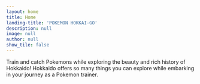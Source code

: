 ```yaml
---
layout: home
title: Home
landing-title: 'POKEMON HOKKAI-GO'
description: null
image: null
author: null
show_tile: false
---
```


Train and catch Pokemons while exploring the beauty and rich history of Hokkaido! Hokkaido offers so many things you can explore while embarking in your journey as a Pokemon trainer.
